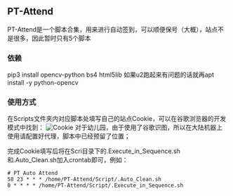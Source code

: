 ## PT-Attend
PT-Attend是一个脚本合集，用来进行自动签到，可以顺便保号（大概），站点不是很多，因此暂时只有5个脚本
### 依赖
pip3 install opencv-python bs4 html5lib
如果u2跑起来有问题的话就再apt install -y python-opencv
### 使用方式
在Scripts文件夹内对应脚本处填写自己的站点Cookie，可以在谷歌浏览器的开发模式中找到：
![Cookie](https://i.loli.net/2019/03/06/5c7fa60d29a72.png)
对于幼儿园，由于使用了谷歌识图，所以在大陆机器上使用请配置好代理，脚本中已经预留了位置；

完成Cookie填写后将在Scri目录下的.Execute_in_Sequence.sh和.Auto_Clean.sh加入crontab即可，例如：
```
# PT Auto Attend
58 23 * * * /home/PT-Attend/Script/.Auto_Clean.sh
0 * * * * /home/PT-Attend/Script/.Execute_in_Sequence.sh
```
